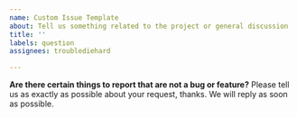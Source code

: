 ```yaml
---
name: Custom Issue Template
about: Tell us something related to the project or general discussion
title: ''
labels: question
assignees: troublediehard

---
```


**Are there certain things to report that are not a bug or feature?**
Please tell us as exactly as possible about your request, thanks.
We will reply as soon as possible.
